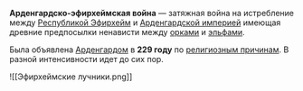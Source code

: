 **Арденгардско-эфирхеймская война** — затяжная война на истребление между [Республикой Эфирхейм](Эфирхейм) и [Арденгардской империей](Арденгард) имеющая древние предпосылки ненависти между [орками](Орки) и [эльфами](Эльфы).

Была объявлена [Арденгардом](Арденгард) в **229 году** по [религиозным причинам](Вера%20в%20Груумша). В разной интенсивности идет до сих пор.

![[Эфирхеймские лучники.png]]

